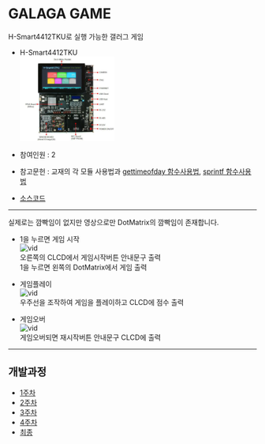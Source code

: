 # GALAGA GAME


H-Smart4412TKU로 실행 가능한 갤러그 게임
- H-Smart4412TKU </br>
<img src="src/12282150.png" width="40%" height="30%" title="px(픽셀) 크기 설정" alt="RubberDuck"></img>


- 참여인원 : 2
- 참고문헌 : 교재의 각 모듈 사용법과 [gettimeofday 함수사용법](https://bywords.tistory.com/entry/CLinux-gettimeofday%EB%A1%9C-%EB%A7%88%EC%9D%B4%ED%81%AC%EB%A1%9C%EC%B4%88-%EB%8B%A8%EC%9C%84-%EC%B8%A1%EC%A0%95%ED%95%98%EA%B8%B0), [sprintf 함수사용법](https://jhnyang.tistory.com/314) 
- [소스코드](src/week4/galaga.c)


* * *

실제로는 깜빡임이 없지만 영상으로만 DotMatrix의 깜빡임이 존재합니다.</br>

- 1을 누르면 게임 시작 </br>
![vid](vid/press1tostart.gif)
</br> 오른쪽의 CLCD에서 게임시작버튼 안내문구 출력
</br> 1을 누르면 왼쪽의 DotMatrix에서 게임 출력 

- 게임플레이 </br>
![vid](vid/score.gif)
</br> 우주선을 조작하여 게임을 플레이하고 CLCD에 점수 출력

- 게임오버 </br>
![vid](vid/restart.gif)
</br> 게임오버되면 재시작버튼 안내문구 CLCD에 출력

* * *

## 개발과정
- [1주차](report/week1.md)
- [2주차](report/week2.md)
- [3주차](report/week3.md)
- [4주차](report/week4.md)
- [최종](report/final.md)
